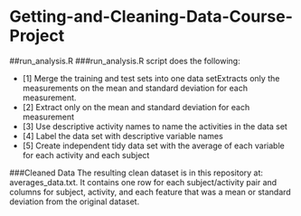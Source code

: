 # Getting-and-Cleaning-Data-Course-Project


##run_analysis.R
###run_analysis.R script does the following:
* [1] Merge the training and test sets into one data setExtracts only the measurements on the mean and standard deviation for each measurement. 
* [2] Extract only on the mean and standard deviation for each measurement
* [3] Use descriptive activity names to name the activities in the data set
* [4] Label the data set with descriptive variable names
* [5] Create independent tidy data set with the average of each variable for each activity and each subject

###Cleaned Data
The resulting clean dataset is in this repository at: averages_data.txt. It contains one row for each subject/activity pair and columns for subject, activity, and each feature that was a mean or standard deviation from the original dataset.

